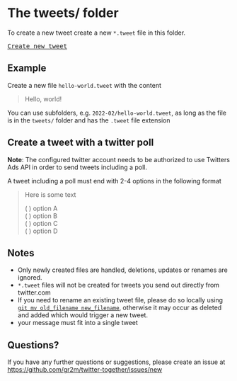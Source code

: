 # The tweets/ folder

To create a new tweet create a new `*.tweet` file in this folder.

<kbd>[Create new tweet](../../../new/main/?filename=tweets/<your-path>.tweet)</kbd>

## Example

Create a new file `hello-world.tweet` with the content

> Hello, world!

You can use subfolders, e.g. `2022-02/hello-world.tweet`, as long as the file is in the `tweets/` folder and has the `.tweet` file extension

## Create a tweet with a twitter poll

**Note**: The configured twitter account needs to be authorized to use Twitters Ads API in order to send tweets including a poll.

A tweet including a poll must end with 2-4 options in the following format

> Here is some text
>
> ( ) option A  
> ( ) option B  
> ( ) option C  
> ( ) option D

## Notes

- Only newly created files are handled, deletions, updates or renames are ignored.
- `*.tweet` files will not be created for tweets you send out directly from twitter.com
- If you need to rename an existing tweet file, please do so locally using [`git mv old_filename new_filename`](https://help.github.com/en/articles/renaming-a-file-using-the-command-line), otherwise it may occur as deleted and added which would trigger a new tweet.
- your message must fit into a single tweet

## Questions?

If you have any further questions or suggestions, please create an issue at https://github.com/gr2m/twitter-together/issues/new
